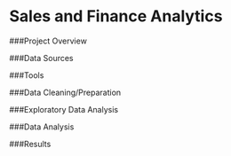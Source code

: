 # Sales and Finance Analytics

###Project Overview 

###Data Sources

###Tools

###Data Cleaning/Preparation 

###Exploratory Data Analysis 

###Data Analysis 

###Results 
